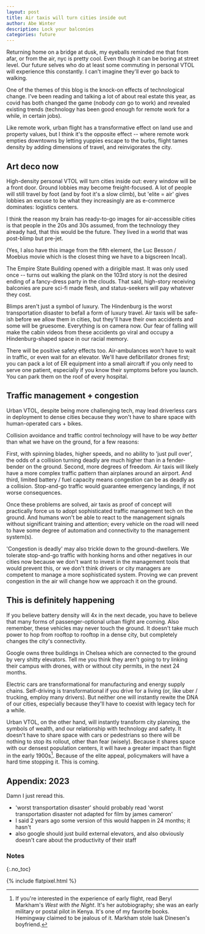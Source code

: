 ```yaml
---
layout: post
title: Air taxis will turn cities inside out
author: Abe Winter
description: Lock your balconies
categories: future
---
```


Returning home on a bridge at dusk, my eyeballs reminded me that from afar, or from the air, nyc is pretty cool.
Even though it can be boring at street level.
Our future selves who do at least some commuting in personal VTOL will experience this constantly.
I can't imagine they'll ever go back to walking.

One of the themes of this blog is the knock-on effects of technological change.
I've been reading and talking a lot of about real estate this year, as covid has both changed the game (nobody *can* go to work) and revealed existing trends (technology has been good enough for remote work for a while, in certain jobs).

Like remote work, urban flight has a transformative effect on land use and property values, but I think it's the opposite effect --
where remote work empties downtowns by letting yuppies escape to the burbs,
flight tames density by adding dimensions of travel, and reinvigorates the city.

## Art deco now

High-density personal VTOL will turn cities inside out: every window will be a front door.
Ground lobbies may become freight-focused.
A lot of people will still travel by foot (and by foot it's a slow climb), but 'elite = air' gives lobbies an excuse to be what they increasingly are as e-commerce dominates: logistics centers.

I think the reason my brain has ready-to-go images for air-accessible cities is that people in the 20s and 30s assumed, from the technology they already had, that this would be the future.
They lived in a world that was post-blimp but pre-jet.

(Yes, I also have this image from the fifth element, the Luc Besson / Moebius movie which is the closest thing we have to a bigscreen Incal).

The Empire State Building opened with a dirigible mast.
It was only used once -- turns out walking the plank on the 103rd story is not the desired ending of a fancy-dress party in the clouds.
That said, high-story receiving balconies are pure sci-fi made flesh, and status-seekers will pay whatever they cost.

Blimps aren't just a symbol of luxury.
The Hindenburg is the worst transportation disaster to befall a form of luxury travel.
Air taxis will be safe-ish before we allow them in cities, but they'll have their own accidents and some will be gruesome.
Everything is on camera now.
Our fear of falling will make the cabin videos from these accidents go viral and occupy a Hindenburg-shaped space in our racial memory.

There will be positive safety effects too.
Air-ambulances won't have to wait in traffic, or even wait for an elevator.
We'll have defibrillator drones first;
you can pack a lot of ER equipment into a small aircraft if you only need to serve one patient, especially if you know their symptoms before you launch.
You can park them on the roof of every hospital.

## Traffic management + congestion

Urban VTOL, despite being more challenging tech, may lead driverless cars in deployment to dense cities because they won't have to share space with human-operated cars + bikes.

Collision avoidance and traffic control technology will have to be *way better* than what we have on the ground, for a few reasons:

First, with spinning blades, higher speeds, and no ability to 'just pull over', the odds of a collision turning deadly are much higher than in a fender-bender on the ground.
Second, more degrees of freedom. Air taxis will likely have a more complex traffic pattern than airplanes around an airport.
And third, limited battery / fuel capacity means congestion can be as deadly as a collision.
Stop-and-go traffic would guarantee emergency landings, if not worse consequences.

Once these problems are solved, air taxis as proof of concept will practically force us to adopt sophisticated traffic management tech on the ground.
And humans won't be able to react to the management signals without significant training and attention; every vehicle on the road will need to have some degree of automation and connectivity to the management system(s).

'Congestion is deadly' may also trickle down to the ground-dwellers.
We tolerate stop-and-go traffic with honking horns and other negatives in our cities now because we don't want to invest in the management tools that would prevent this, or we don't think drivers or city managers are competent to manage a more sophisticated system.
Proving we can prevent congestion in the air will change how we approach it on the ground.

## This is definitely happening

If you believe battery density will 4x in the next decade, you have to believe that many forms of passenger-optional urban flight are coming.
Also remember, these vehicles may never touch the ground.
It doesn't take much power to hop from rooftop to rooftop in a dense city, but completely changes the city's connectivity.

Google owns three buildings in Chelsea which are connected to the ground by very shitty elevators.
Tell me you think they aren't going to try linking their campus with drones, with or without city permits, in the next 24 months.

Electric cars are transformational for manufacturing and energy supply chains.
Self-driving is transformational if you drive for a living (or, like uber / trucking, employ many drivers).
But neither one will instantly rewite the DNA of our cities, especially because they'll have to coexist with legacy tech for a while.

Urban VTOL, on the other hand, will instantly transform city planning, the symbols of wealth, and our relationship with technology and safety.
It doesn't have to share space with cars or pedestrians so there will be nothing to stop its rollout, other than fear (wisely).
Because it shares space with our densest population centers, it will have a greater impact than flight in the early 1900s[^markham].
Because of the elite appeal, policymakers will have a hard time stopping it.
This is coming.

[^markham]: If you're interested in the experience of early flight, read Beryl Markham's *West with the Night*. It's her autobiography; she was an early military or postal pilot in Kenya. It's one of my favorite books. Hemingway claimed to be jealous of it. Markham stole Isak Dinesen's boyfriend.

## Appendix: 2023

Damn I just reread this.

- 'worst transportation disaster' should probably read 'worst transportation disaster not adapted for film by james cameron'
- I said 2 years ago some version of this would happen in 24 months; it hasn't
- also google should just build external elevators, and also obviously doesn't care about the productivity of their staff

### Notes
{:.no_toc}

{% include flatpixel.html %}
